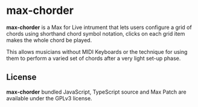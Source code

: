 # max-chorder
**max-chorder** is a Max for Live intrument that lets users configure a grid of
chords using shorthand chord symbol notation, clicks on each grid item makes the
whole chord be played.

This allows musicians without MIDI Keyboards or the technique for using them to
perform a varied set of chords after a very light set-up phase.

## License
**max-chorder** bundled JavaScript, TypeScript source and Max Patch are
available under the GPLv3 license.
